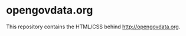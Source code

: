 opengovdata.org
===============

This repository contains the HTML/CSS behind http://opengovdata.org.
